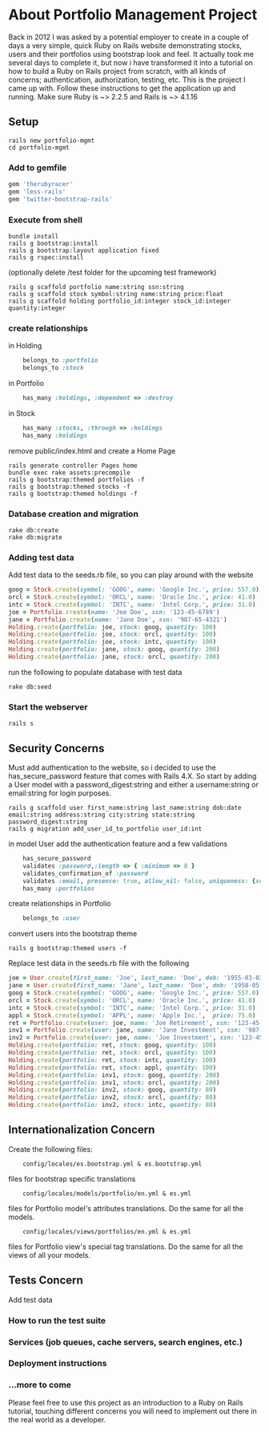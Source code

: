About Portfolio Management Project
==========================

Back in 2012 I was asked by a potential employer to create in a couple of days a very simple, quick Ruby on Rails website demonstrating stocks, users and their portfolios using bootstrap look and feel.  It actually took me several days to complete it, but now i have transformed it into a tutorial on how to build a Ruby on Rails project from scratch, with all kinds of concerns; authentication, authorization, testing, etc. This is the project I came up with.
Follow these instructions to get the application up and running. Make sure Ruby is ~> 2.2.5 and Rails is ~> 4.1.16

Setup
-----
```shell
rails new portfolio-mgmt
cd portfolio-mgmt
```

### Add to gemfile
```ruby
gem 'therubyracer'
gem 'less-rails'
gem 'twitter-bootstrap-rails'
```
### Execute from shell
```shell
bundle install
rails g bootstrap:install
rails g bootstrap:layout application fixed
rails g rspec:install
```
(optionally delete /test folder for the upcoming test framework)
```shell
rails g scaffold portfolio name:string ssn:string
rails g scaffold stock symbol:string name:string price:float
rails g scaffold holding portfolio_id:integer stock_id:integer quantity:integer
```
### create relationships
in Holding
```ruby
    belongs_to :portfolio
    belongs_to :stock
```
in Portfolio
```ruby
    has_many :holdings, :dependent => :destroy
```
in Stock
```ruby
    has_many :stocks, :through => :holdings
    has_many :holdings
```
remove public/index.html and create a Home Page
```shell
rails generate controller Pages home
bundle exec rake assets:precompile
rails g bootstrap:themed portfolios -f
rails g bootstrap:themed stocks -f
rails g bootstrap:themed holdings -f
```
### Database creation and migration
```shell
rake db:create
rake db:migrate
```
### Adding test data
Add test data to the seeds.rb file, so you can play around with the website
```ruby
goog = Stock.create(symbol: 'GOOG', name: 'Google Inc.', price: 557.0)
orcl = Stock.create(symbol: 'ORCL', name: 'Oracle Inc.', price: 41.0)
intc = Stock.create(symbol: 'INTC', name: 'Intel Corp.', price: 31.0)
joe = Portfolio.create(name: 'Joe Doe', ssn: '123-45-6789')
jane = Portfolio.create(name: 'Jane Doe', ssn: '987-65-4321')
Holding.create(portfolio: joe, stock: goog, quantity: 100)
Holding.create(portfolio: joe, stock: orcl, quantity: 100)
Holding.create(portfolio: joe, stock: intc, quantity: 100)
Holding.create(portfolio: jane, stock: goog, quantity: 200)
Holding.create(portfolio: jane, stock: orcl, quantity: 200)
```
run the following to populate database with test data
```shell
rake db:seed
```
### Start the webserver
```
rails s
```
Security Concerns
----------------
Must add authentication to the website, so i decided to use the has_secure_password feature that comes with Rails 4.X. So start by adding a User model with a password_digest:string and either a username:string or email:string for login purposes.
```shell
rails g scaffold user first_name:string last_name:string dob:date email:string address:string city:string state:string password_digest:string
rails g migration add_user_id_to_portfolio user_id:int
```
in model User add the authentication feature and a few validations
```ruby
    has_secure_password
	validates :password,:length => { :minimum => 8 }
	validates_confirmation_of :password
	validates :email, presence: true, allow_nil: false, uniqueness: {scope: :email}
    has_many :portfolios
```
create relationships in Portfolio
```ruby
    belongs_to :user
```
convert users into the bootstrap theme
```shell
rails g bootstrap:themed users -f
```
Replace test data in the seeds.rb file with the following
```ruby
joe = User.create(first_name: 'Joe', last_name: 'Doe', dob: '1955-03-03', email: 'joe@acme.com', address: '123 Main St', city: 'My City', state: 'FL', password: 'secret123', password_confirmation: 'secret123')
jane = User.create(first_name: 'Jane', last_name: 'Doe', dob: '1958-05-05', email: 'jane@acme.com',  address: '123 Main St', city: 'My City', state: 'FL', password: 'secret123', password_confirmation: 'secret123')
goog = Stock.create(symbol: 'GOOG', name: 'Google Inc.', price: 557.0)
orcl = Stock.create(symbol: 'ORCL', name: 'Oracle Inc.', price: 41.0)
intc = Stock.create(symbol: 'INTC', name: 'Intel Corp.', price: 31.0)
appl = Stock.create(symbol: 'APPL', name: 'Apple Inc.',  price: 75.0)
ret = Portfolio.create(user: joe, name: 'Joe Retirement', ssn: '123-45-6789')
inv1 = Portfolio.create(user: jane, name: 'Jane Investment', ssn: '987-65-4321')
inv2 = Portfolio.create(user: joe, name: 'Joe Investment', ssn: '123-45-6789')
Holding.create(portfolio: ret, stock: goog, quantity: 100)
Holding.create(portfolio: ret, stock: orcl, quantity: 100)
Holding.create(portfolio: ret, stock: intc, quantity: 100)
Holding.create(portfolio: ret, stock: appl, quantity: 100)
Holding.create(portfolio: inv1, stock: goog, quantity: 200)
Holding.create(portfolio: inv1, stock: orcl, quantity: 200)
Holding.create(portfolio: inv2, stock: goog, quantity: 80)
Holding.create(portfolio: inv2, stock: orcl, quantity: 80)
Holding.create(portfolio: inv2, stock: intc, quantity: 80)
```

Internationalization Concern
-------------
Create the following files:
```shell
	config/locales/es.bootstrap.yml & es.bootstrap.yml
```
files for bootstrap specific translations
```shell
	config/locales/models/portfolio/en.yml & es.yml
```
files for Portfolio model's attributes translations. Do the same for all the models.
```shell
	config/locales/views/portfolios/en.yml & es.yml
```
files for Portfolio view's special tag translations.  Do the same for all the views of all your models.
		

Tests Concern
-------------
Add test data
### How to run the test suite

### Services (job queues, cache servers, search engines, etc.)

### Deployment instructions

### ...more to come


Please feel free to use this project as an introduction to a Ruby on Rails tutorial, touching different concerns you will need to implement out there in the real world as a developer.
